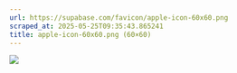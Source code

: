 ```yaml
---
url: https://supabase.com/favicon/apple-icon-60x60.png
scraped_at: 2025-05-25T09:35:43.865241
title: apple-icon-60x60.png (60×60)
---
```


![](https://supabase.com/favicon/apple-icon-60x60.png)

